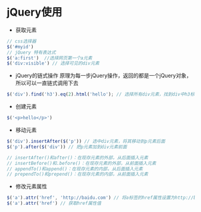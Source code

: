 # jQuery使用

- 获取元素
```javascript
// css选择器
$('#myid')
// jQuery 特有表达式
$('a:first')  //选择网页第一个a元素
$('div:visible') // 选择可见的div元素
```

- jQuery的链式操作
原理为每一步jQuery操作，返回的都是一个jQuery对象，所以可以一直链式调用下去
```javascript
$('div').find('h3').eq(2).html('hello'); // 选择所有div元素，找到div中h3标签，将其中第三个h3标签的内容修改为'hello'
```

- 创建元素
```javascript
$('<p>hello</p>')
```
- 移动元素
```javascript
$('div').insertAfter($('p')) // 选中div元素，将其移动到p元素后面
$('p').after($('div')) // 把p元素加到div元素前面

// insertAfter()和after()：在现存元素的外部，从后面插入元素
// insertBefore()和.before()：在现存元素的外部，从前面插入元素
// appendTo()和append()：在现存元素的内部，从后面插入元素
// prependTo()和prepend()：在现存元素的内部，从前面插入元素
```

- 修改元素属性
```javascript
$('a').attr('href', 'http://baidu.com') // 将a标签的href属性设置为http://baidu.com
$('a').attr('href') // 获取href属性值
```